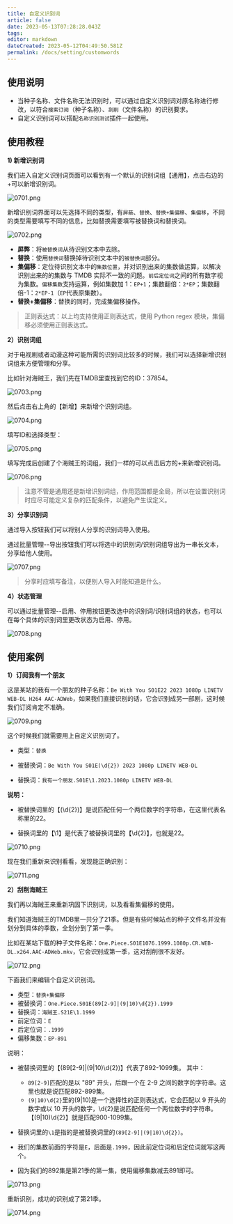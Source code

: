 ```yaml
---
title: 自定义识别词
article: false
date: 2023-05-13T07:28:28.043Z
tags:
editor: markdown
dateCreated: 2023-05-12T04:49:50.581Z
permalink: /docs/setting/customwords
---
```


## 使用说明

- 当种子名称、文件名称无法识别时，可以通过自定义识别词对原名称进行修改，以符合`搜索订阅`（种子名称）、`刮削`（文件名称）的识别要求。
- 自定义识别词可以搭配`名称识别测试`插件一起使用。

## 使用教程
**1) 新增识别词**

我们进入自定义识别词页面可以看到有一个默认的识别词组【通用】，点击右边的+可以新增识别词。

![0701.png](./images/0701.png)

新增识别词界面可以先选择不同的类型，有`屏蔽`、`替换`、`替换+集偏移`、`集偏移`，不同的类型需要填写不同的信息，比如替换需要填写被替换词和替换词。

![0702.png](./images/0702.png)

- **屏弊**：将`被替换词`从待识别文本中去除。
- **替换**：使用`替换词`替换掉待识别文本中的`被替换词`部分。
- **集偏移**：定位待识别文本中的`集数位置`，并对识别出来的集数做运算，以解决识别出来的的集数与 TMDB 实际不一致的问题。`前后定位词`之间的所有数字视为集数。`偏移集数`支持运算，例如集数加 1：`EP+1`；集数翻倍：`2*EP`；集数翻倍-1：`2*EP-1`（`EP`代表原集数）。
- **替换+集偏移**：替换的同时，完成集偏移操作。

> 正则表达式：以上均支持使用正则表达式，使用 Python regex 模块，集偏移必须使用正则表达式。

**2）识别词组**

对于电视剧或者动漫这种可能所需的识别词比较多的时候，我们可以选择新增识别词组来方便管理和分享。

比如针对海贼王，我们先在TMDB里查找到它的ID：37854。

![0703.png](./images/0703.png)

然后点击右上角的【新增】来新增个识别词组。

![0704.png](./images/0704.png)

填写ID和选择类型：

![0705.png](./images/0705.png)

填写完成后创建了个海贼王的词组，我们一样的可以点击后方的+来新增识别词。

![0706.png](./images/0706.png)

>注意不管是通用还是新增识别词组，作用范围都是全局，所以在设置识别词时应尽可能定义复杂的匹配条件，以避免产生误定义。

**3）分享识别词**

通过导入按钮我们可以将别人分享的识别词导入使用。

通过批量管理--导出按钮我们可以将选中的识别词/识别词组导出为一串长文本，分享给他人使用。

![0707.png](./images/0707.png)
>分享时应填写备注，以便别人导入时能知道是什么。

**4）状态管理**

可以通过批量管理--启用、停用按钮更改选中的识别词/识别词组的状态，也可以在每个具体的识别词里更改状态为启用、停用。

![0708.png](./images/0708.png)


## 使用案例

**1）订阅我有一个朋友**

这是某站的我有一个朋友的种子名称：`Be With You S01E22 2023 1080p LINETV WEB-DL H264 AAC-ADWeb`，如果我们直接识别的话，它会识别成另一部剧，这时候我们订阅肯定不准确。

![0709.png](./images/0709.png)

这个时候我们就需要用上自定义识别词了。

- 类型：`替换`

- 被替换词：`Be With You S01E(\d{2}) 2023 1080p LINETV WEB-DL`

- 替换词：`我有一个朋友.S01E\1.2023.1080p LINETV WEB-DL`

**说明：**

- 被替换词里的【(\d{2})】是说匹配任何一个两位数字的字符串，在这里代表名称里的22。

- 替换词里的【\1】是代表了被替换词里的【\d{2}】，也就是22。

![0710.png](./images/0710.png)

现在我们重新来识别看看，发现能正确识别：

![0711.png](./images/0711.png)

**2）刮削海贼王**

我们再以海贼王来重新巩固下识别词，以及看看集偏移的使用。

我们知道海贼王的TMDB里一共分了21季。但是有些时候站点的种子文件名并没有划分到具体的季数，全划分到了第一季。

比如在某站下载的种子文件名称：`One.Piece.S01E1076.1999.1080p.CR.WEB-DL.x264.AAC-ADWeb.mkv`，它会识别成第一季，这对刮削很不友好。

![0712.png](./images/0712.png)

下面我们来编辑个自定义识别词。

- 类型：`替换+集偏移`
- 被替换词：`One.Piece.S01E(89[2-9]|(9|10)\d{2}).1999`
- 替换词：`海贼王.S21E\1.1999`
- 前定位词：`E`
- 后定位词：`.1999`
- 偏移集数：`EP-891`

说明：
- 被替换词里的【(89[2-9]|(9|10)\d{2})】代表了892-1099集。 其中：
    - `89[2-9]`匹配的是以 "89" 开头，后跟一个在 2-9 之间的数字的字符串。这里也就是说匹配892-899集。
    - `(9|10)\d{2}`里的(9|10)是一个选择性的正则表达式，它会匹配以 9 开头的数字或以 10 开头的数字，\d{2}是说匹配任何一个两位数字的字符串。【(9|10)\d{2}】就是匹配900-1099集。

- 替换词里的`\1`是指的是被替换词里的`(89[2-9]|(9|10)\d{2})`。

- 我们的集数前面的字符是`E`，后面是`.1999`，因此前定位词和后定位词就写这两个。
- 因为我们的892集是第21季的第一集，使用偏移集数减去891即可。

![0713.png](./images/0713.png)

重新识别，成功的识别成了第21季。

![0714.png](./images/0714.png)

